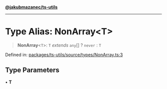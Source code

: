 [**@jakubmazanec/ts-utils**](../README.md)

---

# Type Alias: NonArray\<T\>

> **NonArray**\<`T`\>: `T` _extends_ `any`[] ? `never` : `T`

Defined in:
[packages/ts-utils/source/types/NonArray.ts:3](https://github.com/jakubmazanec/tools/blob/4a8f82fa13ce52bb52e412e9ac98b543cce14fc2/packages/ts-utils/source/types/NonArray.ts#L3)

## Type Parameters

• **T**
